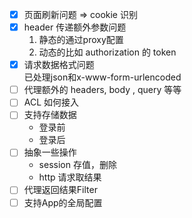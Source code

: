 - [x] 页面刷新问题 => cookie 识别
- [x] header 传递额外参数问题 
  1. 静态的通过proxy配置
  2. 动态的比如 authorization 的 token
- [x] 请求数据格式问题    
  已处理json和x-www-form-urlencoded
- [ ] 代理额外的 headers, body , query 等等
- [ ] ACL 如何接入
- [ ] 支持存储数据
  - 登录前
  - 登录后
- [ ] 抽象一些操作
  - session 存值，删除
  - http 请求取结果
- [ ] 代理返回结果Filter
- [ ] 支持App的全局配置
